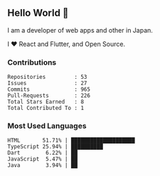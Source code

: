 ## Hello World 👋

I am a developer of web apps and other in Japan.

I ❤️ React and Flutter, and Open Source.

### Contributions

<!-- contributions start -->

    Repositories         : 53
    Issues               : 27
    Commits              : 965
    Pull-Requests        : 226
    Total Stars Earned   : 8
    Total Contributed To : 1

<!-- contributions end -->

### Most Used Languages

<!-- most-used-languages start -->

    HTML       51.71% | ████████████████████
    TypeScript 25.94% | ██████████
    Dart        6.22% | ██
    JavaScript  5.47% | ██
    Java        3.94% | ██

<!-- most-used-languages end -->
